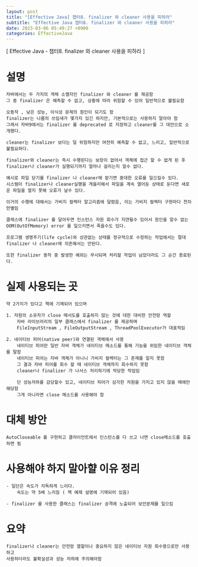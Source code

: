 ```yaml
---  
layout: post  
title: "[Effective Java] 챕터8. finalizer 와 cleaner 사용을 피하라"  
subtitle: "Effective Java 챕터8. finalizer 와 cleaner 사용을 피하라"  
date: 2023-03-06 05:49:27 +0900  
categories: EffectiveJava  
---  
```

[ Effective Java - 챕터8. finalizer 와 cleaner 사용을 피하라 ]  
  
  
# 설명  
  
	자바에서는 두 가지의 객체 소멸자인 finalizer 와 cleaner 를 제공함  
	그 중 finalizer 은 예측할 수 없고, 상홍에 따라 위험할 수 있어 일반적으로 불필요함  
  
	오동작 , 낮은 성능, 이식성 문제의 원인이 되기도 함  
	finalizer는 나름의 쓰임새가 몇가지 있긴 하지만, 기본적으로는 사용하지 말아야 함  
	그래서 자바9에서는 finalizer 를 deprecated 로 지정하고 cleaner를 그 대안으로 소개했다.  
  
	cleaner는 finalizer 보다는 덜 위험하지만 여전히 예측할 수 없고, 느리고, 일반적으로 불필요하다.  
  
	finalizer와 cleaner는 즉시 수행된다는 보장이 없어서 객체에 접근 할 수 없게 된 후 finalizer나 cleaner가 실행되기까지 얼마나 걸리는지 알수 없다.  
  
	예시로 파일 닫기를 finalizer 나 cleaner에 맡기면 중대한 오류를 일으킬수 있다.  
	시스템이 finalizer나 cleaner실행을 게을리해서 파일을 계속 열어둔 상태로 둔다면 새로운 파일을 열지 못해 오류가 날수 있다.  
  
	이거의 수행에 대해서는 가비지 컬렉터 알고리즘에 달렸음, 이는 가비지 컬렉터 구현마다 천차만별임  
  
	클래스에 finalizer 를 달아두면 인스턴스 자원 회수가 지연될수 있어서 원인을 알수 없는 OOM(OutOfMemory) error 를 일으키면서 죽을수도 있다.  
  
	프로그램 생명주기(life cycle)와 상관없는 상태를 정규적으로 수정하는 작업에서는 절대 finalizer 나 cleaner에 의존해서는 안된다.  
  
	또한 finalizer 동작 중 발생한 예외는 무시되며 처리할 작업이 남았더라도 그 순간 종료된다.  
  
  
# 실제 사용되는 곳  
	약 2가지가 있다고 책에 기재되어 있으며  
	  
	1. 자원의 소유자가 close 메서도를 호출하지 않는 것에 대한 대비한 안전망 역할  
		자바 라이브러리의 일부 클래스에서 finalizer 를 제공하며  
		FileInputStream , FileOutputStream , ThreadPoolExecutor가 대표적임  
	  
	2. 네이티브 피어(native peer)와 연결된 객체에서 사용  
		네이티브 피어란 일반 자바 객체가 네이티브 메소드를 통해 기능을 위임한 네이티브 객체를 말함  
		네이티브 피어는 자바 객체가 아니니 가비지 컬렉터는 그 존재를 알지 못함  
		그 결과 자바 피어를 회수 할 때 네이티브 객체까지 회수하지 못함  
		cleaner나 finalizer 가 나서스 처리하기에 적당한 작업임  
		  
		단 성능저하를 감당할수 있고, 네이티브 피어가 심각한 자원을 가지고 있지 않을 때에만 해당함  
		그게 아니라면 close 메소드를 사용해야 함  
  
  
# 대체 방안  
  
	AutoCloseable 를 구현하고 클라이언트에서 인스턴스를 다 쓰고 나면 close메소드를 호출하면 됨  
  
  
# 사용해야 하지 말아햘 이유 정리  
  
	- 일단은 속도가 지독하게 느리다.  
		속도는 약 5배 느리짐 ( 책 예제 설명에 기재되어 있음)  
	  
	- finalizer 를 사용한 클래스는 finalizer 공격에 노출되어 보안문제를 일으킴  
	  
# 요약   
	finalizer나 cleaner는 안전망 열할이나 중요하지 않은 네이티브 자원 회수용으로만 사용하고  
	사용하더라도 불확실성과 성능 저하에 주의해야함  
